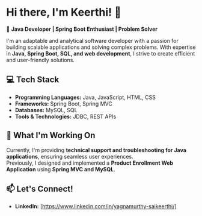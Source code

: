 # Hi there, I'm Keerthi! 👋  

🚀 **Java Developer | Spring Boot Enthusiast | Problem Solver**  

I'm an adaptable and analytical software developer with a passion for building scalable applications and solving complex problems. With expertise in **Java, Spring Boot, SQL, and web development**, I strive to create efficient and user-friendly solutions.  

## 💻 Tech Stack  
- **Programming Languages:** Java, JavaScript, HTML, CSS  
- **Frameworks:** Spring Boot, Spring MVC  
- **Databases:** MySQL, SQL 
- **Tools & Technologies:** JDBC, REST APIs  

## 🌱 What I'm Working On  
Currently, I'm providing **technical support and troubleshooting for Java applications**, ensuring seamless user experiences.  
Previously, I designed and implemented a **Product Enrollment Web Application** using **Spring MVC and MySQL**.  

## 📫 Let's Connect!  
  - **LinkedIn:** [https://www.linkedin.com/in/yagnamurthy-saikeerthi/]  






